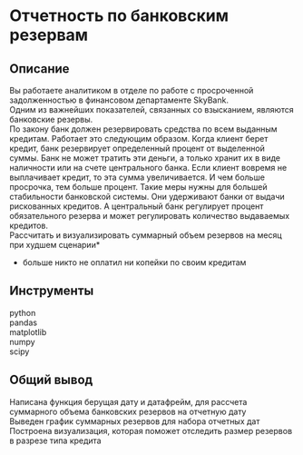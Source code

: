 # Отчетность по банковским резервам

## Описание
Вы работаете аналитиком в отделе по работе с просроченной задолженностью в финансовом департаменте SkyBank.  
Одним из важнейших показателей, связанных со взысканием, являются банковские резервы.  
По закону банк должен резервировать средства по всем выданным кредитам. Работает это следующим образом. Когда клиент берет кредит, банк резервирует определенный процент от выделенной суммы. Банк не может тратить эти деньги, а только хранит их в виде наличности или на счете центрального банка. Если клиент вовремя не выплачивает кредит, то эта сумма увеличивается. И чем больше просрочка, тем больше процент. Такие меры нужны для большей стабильности банковской системы. Они удерживают банки от выдачи рискованных кредитов. А центральный банк регулирует процент обязательного резерва и может регулировать количество выдаваемых кредитов.  
Рассчитать и визуализировать суммарный объем резервов на месяц при худшем сценарии*  
* больше никто не оплатил ни копейки по своим кредитам
## Инструменты
python   
pandas   
matplotlib   
numpy  
scipy
## Общий вывод
Написана функция берущая дату и датафрейм, для рассчета суммарного объема банковских резервов на отчетную дату  
Выведен график суммарных резервов для набора отчетных дат  
Построена визуализация, которая поможет отследить размер резервов в разрезе типа кредита

